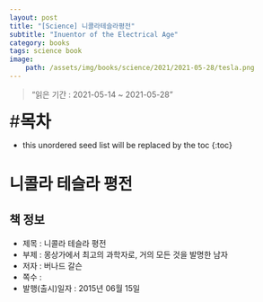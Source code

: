 ```yaml
---
layout: post
title: "[Science] 니콜라테슬라평전"
subtitle: "Inuentor of the Electrical Age"
category: books
tags: science book
image:
    path: /assets/img/books/science/2021/2021-05-28/tesla.png
---
```


> “읽은 기간 : 2021-05-14 ~ 2021-05-28”

<span style="font-size:30px;">\#**목차**</span>
* this unordered seed list will be replaced by the toc
{:toc}

# 니콜라 테슬라 평전

## 책 정보
- 제목 : 니콜라 테슬라 평전
- 부제 : 몽상가에서 최고의 과학자로, 거의 모든 것을 발명한 남자
- 저자 : 버나드 갈슨
- 쪽수 :
- 발행(출시)일자 : 2015년 06월 15일
